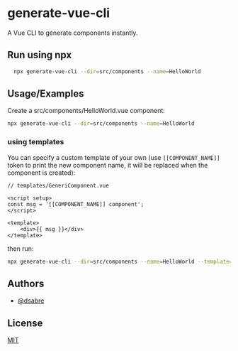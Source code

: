 
# generate-vue-cli

A Vue CLI to generate components instantly.


## Run using npx

```bash
  npx generate-vue-cli --dir=src/components --name=HelloWorld
```
## Usage/Examples

Create a src/components/HelloWorld.vue component:

```bash
npx generate-vue-cli --dir=src/components --name=HelloWorld
```

### using templates

You can specify a custom template of your own (use `[[COMPONENT_NAME]]` token to print the new component name, it will be replaced when the component is created):

```
// templates/GeneriComponent.vue

<script setup>
const msg = '[[COMPONENT_NAME]] component';
</script>

<template>
    <div>{{ msg }}</div>
</template>
```

then run:

```bash
npx generate-vue-cli --dir=src/components --name=HelloWorld --template=templates/GeneriComponent.vue
```
## Authors

- [@dsabre](https://github.com/dsabre)


## License

[MIT](https://choosealicense.com/licenses/mit/)

